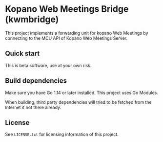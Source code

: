 # Kopano Web Meetings Bridge (kwmbridge)

This project implements a forwarding unit for kopano Web Meetings by connecting
to the MCU API of Kopano Web Meetings Server.

## Quick start

This is beta software, use at your own risk.

## Build dependencies

Make sure you have Go 1.14 or later installed. This project uses Go Modules.

When building, third party dependencies will tried to be fetched from the Internet
if not there already.

## License

See `LICENSE.txt` for licensing information of this project.